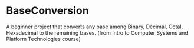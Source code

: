 # BaseConversion
A beginner project that converts any base among Binary, Decimal, Octal, Hexadecimal to the remaining bases. (from Intro to Computer Systems and Platform Technologies course)
